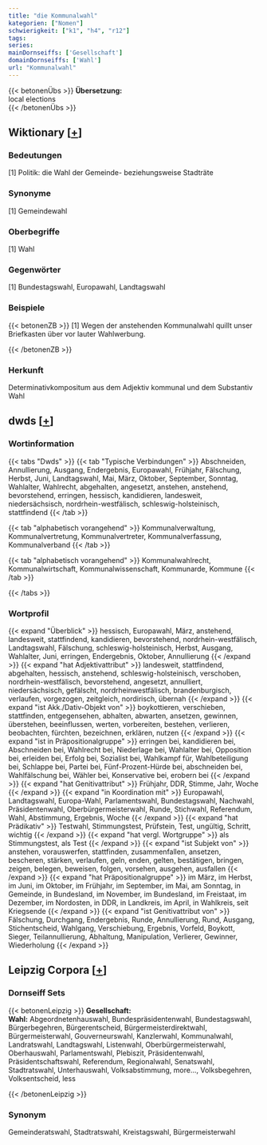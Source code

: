 ```yaml
---
title: "die Kommunalwahl"
kategorien: ["Nomen"]
schwierigkeit: ["k1", "h4", "r12"]
tags:
series:
mainDornseiffs: ['Gesellschaft']
domainDornseiffs: ['Wahl']
url: "Kommunalwahl"
---
```


{{< betonenÜbs >}}
**Übersetzung:**  
local  elections  
{{< /betonenÜbs >}}

## Wiktionary [[+](https://de.wiktionary.org/wiki/Kommunalwahl)]

### Bedeutungen
[1] Politik: die Wahl der Gemeinde- beziehungsweise Stadträte  

### Synonyme
[1] Gemeindewahl  

### Oberbegriffe
[1] Wahl  

### Gegenwörter
[1] Bundestagswahl, Europawahl, Landtagswahl  

### Beispiele
{{< betonenZB >}}
[1] Wegen der anstehenden Kommunalwahl quillt unser Briefkasten über vor lauter Wahlwerbung.  

{{< /betonenZB >}}
### Herkunft
Determinativkompositum aus dem Adjektiv kommunal und dem Substantiv Wahl  



## dwds [[+](https://www.dwds.de/wb/Kommunalwahl)]

### Wortinformation
{{< tabs "Dwds" >}}
{{< tab "Typische Verbindungen" >}}
Abschneiden, Annullierung, Ausgang, Endergebnis, Europawahl, Frühjahr, Fälschung, Herbst, Juni, Landtagswahl, Mai, März, Oktober, September, Sonntag, Wahlalter, Wahlrecht, abgehalten, angesetzt, anstehen, anstehend, bevorstehend, erringen, hessisch, kandidieren, landesweit, niedersächsisch, nordrhein-westfälisch, schleswig-holsteinisch, stattfindend
{{< /tab >}}

{{< tab "alphabetisch vorangehend" >}}
Kommunalverwaltung, Kommunalvertretung, Kommunalvertreter, Kommunalverfassung, Kommunalverband
{{< /tab >}}

{{< tab "alphabetisch vorangehend" >}}
Kommunalwahlrecht, Kommunalwirtschaft, Kommunalwissenschaft, Kommunarde, Kommune
{{< /tab >}}

{{< /tabs >}}

### Wortprofil
{{< expand "Überblick" >}} hessisch, Europawahl, März, anstehend, landesweit, stattfindend, kandidieren, bevorstehend, nordrhein-westfälisch, Landtagswahl, Fälschung, schleswig-holsteinisch, Herbst, Ausgang, Wahlalter, Juni, erringen, Endergebnis, Oktober, Annullierung {{< /expand >}}
{{< expand "hat Adjektivattribut" >}} landesweit, stattfindend, abgehalten, hessisch, anstehend, schleswig-holsteinisch, verschoben, nordrhein-westfälisch, bevorstehend, angesetzt, annulliert, niedersächsisch, gefälscht, nordrheinwestfälisch, brandenburgisch, verlaufen, vorgezogen, zeitgleich, nordirisch, übernah {{< /expand >}}
{{< expand "ist Akk./Dativ-Objekt von" >}} boykottieren, verschieben, stattfinden, entgegensehen, abhalten, abwarten, ansetzen, gewinnen, überstehen, beeinflussen, werten, vorbereiten, bestehen, verlieren, beobachten, fürchten, bezeichnen, erklären, nutzen {{< /expand >}}
{{< expand "ist in Präpositionalgruppe" >}} erringen bei, kandidieren bei, Abschneiden bei, Wahlrecht bei, Niederlage bei, Wahlalter bei, Opposition bei, erleiden bei, Erfolg bei, Sozialist bei, Wahlkampf für, Wahlbeteiligung bei, Schlappe bei, Partei bei, Fünf-Prozent-Hürde bei, abschneiden bei, Wahlfälschung bei, Wähler bei, Konservative bei, erobern bei {{< /expand >}}
{{< expand "hat Genitivattribut" >}} Frühjahr, DDR, Stimme, Jahr, Woche {{< /expand >}}
{{< expand "in Koordination mit" >}} Europawahl, Landtagswahl, Europa-Wahl, Parlamentswahl, Bundestagswahl, Nachwahl, Präsidentenwahl, Oberbürgermeisterwahl, Runde, Stichwahl, Referendum, Wahl, Abstimmung, Ergebnis, Woche {{< /expand >}}
{{< expand "hat Prädikativ" >}} Testwahl, Stimmungstest, Prüfstein, Test, ungültig, Schritt, wichtig {{< /expand >}}
{{< expand "hat vergl. Wortgruppe" >}} als Stimmungstest, als Test {{< /expand >}}
{{< expand "ist Subjekt von" >}} anstehen, vorauswerfen, stattfinden, zusammenfallen, ansetzen, bescheren, stärken, verlaufen, geln, enden, gelten, bestätigen, bringen, zeigen, belegen, beweisen, folgen, vorsehen, ausgehen, ausfallen {{< /expand >}}
{{< expand "hat Präpositionalgruppe" >}} im März, im Herbst, im Juni, im Oktober, im Frühjahr, im September, im Mai, am Sonntag, in Gemeinde, in Bundesland, im November, im Bundesland, im Freistaat, im Dezember, im Nordosten, in DDR, in Landkreis, im April, in Wahlkreis, seit Kriegsende {{< /expand >}}
{{< expand "ist Genitivattribut von" >}} Fälschung, Durchgang, Endergebnis, Runde, Annullierung, Rund, Ausgang, Stichentscheid, Wahlgang, Verschiebung, Ergebnis, Vorfeld, Boykott, Sieger, Teilannullierung, Abhaltung, Manipulation, Verlierer, Gewinner, Wiederholung {{< /expand >}}

## Leipzig Corpora [[+](https://corpora.uni-leipzig.de/en/res?word=Kommunalwahl&corpusId=deu_newscrawl-public_2018)]

### Dornseiff Sets
{{< betonenLeipzig >}}
**Gesellschaft:**  
**Wahl:** Abgeordnetenhauswahl, Bundespräsidentenwahl, Bundestagswahl, Bürgerbegehren, Bürgerentscheid, Bürgermeisterdirektwahl, Bürgermeisterwahl, Gouverneurswahl, Kanzlerwahl, Kommunalwahl, Landratswahl, Landtagswahl, Listenwahl, Oberbürgermeisterwahl, Oberhauswahl, Parlamentswahl, Plebiszit, Präsidentenwahl, Präsidentschaftswahl, Referendum, Regionalwahl, Senatswahl, Stadtratswahl, Unterhauswahl, Volksabstimmung, more..., Volksbegehren, Volksentscheid, less  

{{< /betonenLeipzig >}}

### Synonym
Gemeinderatswahl, Stadtratswahl, Kreistagswahl, Bürgermeisterwahl

